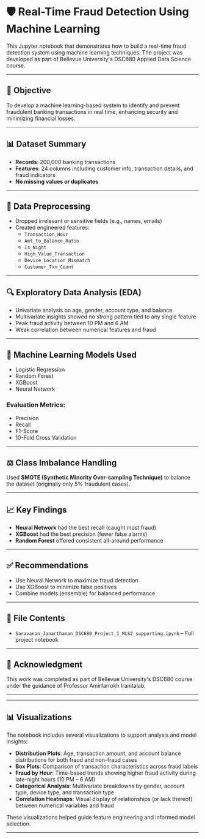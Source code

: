 
# 🛡️ Real-Time Fraud Detection Using Machine Learning

This Jupyter notebook that demonstrates how to build a real-time fraud detection system using machine learning techniques. The project was developed as part of Bellevue University's DSC680 Applied Data Science course.

---

## 📌 Objective

To develop a machine learning-based system to identify and prevent fraudulent banking transactions in real time, enhancing security and minimizing financial losses.

---

## 📊 Dataset Summary

- **Records**: 200,000 banking transactions
- **Features**: 24 columns including customer info, transaction details, and fraud indicators
- **No missing values or duplicates**

---

## 🧹 Data Preprocessing

- Dropped irrelevant or sensitive fields (e.g., names, emails)
- Created engineered features:
  - `Transaction_Hour`
  - `Amt_to_Balance_Ratio`
  - `Is_Night`
  - `High_Value_Transaction`
  - `Device_Location_Mismatch`
  - `Customer_Txn_Count`

---

## 🔍 Exploratory Data Analysis (EDA)

- Univariate analysis on age, gender, account type, and balance
- Multivariate insights showed no strong pattern tied to any single feature
- Peak fraud activity between 10 PM and 6 AM
- Weak correlation between numerical features and fraud

---

## 🧠 Machine Learning Models Used

- Logistic Regression
- Random Forest
- XGBoost
- Neural Network

### Evaluation Metrics:
- Precision
- Recall
- F1-Score
- 10-Fold Cross Validation

---

## ⚖️ Class Imbalance Handling

Used **SMOTE (Synthetic Minority Over-sampling Technique)** to balance the dataset (originally only 5% fraudulent cases).

---

## 📈 Key Findings

- **Neural Network** had the best recall (caught most fraud)
- **XGBoost** had the best precision (fewer false alarms)
- **Random Forest** offered consistent all-around performance

---

## ✅ Recommendations

- Use Neural Network to maximize fraud detection
- Use XGBoost to minimize false positives
- Combine models (ensemble) for balanced performance

---

## 📁 File Contents

- `Saravanan_Janarthanan_DSC680_Project_1_MLS2_supporting.ipynb` – Full project notebook

---

## 📜 Acknowledgment

This work was completed as part of Bellevue University's DSC680 course under the guidance of Professor Amirfarrokh Iranitalab.

---


---

## 📊 Visualizations

The notebook includes several visualizations to support analysis and model insights:

- **Distribution Plots**: Age, transaction amount, and account balance distributions for both fraud and non-fraud cases
- **Box Plots**: Comparison of transaction characteristics across fraud labels
- **Fraud by Hour**: Time-based trends showing higher fraud activity during late-night hours (10 PM – 6 AM)
- **Categorical Analysis**: Multivariate breakdowns by gender, account type, device type, and transaction type
- **Correlation Heatmaps**: Visual display of relationships (or lack thereof) between numerical variables and fraud

These visualizations helped guide feature engineering and informed model selection.

---
